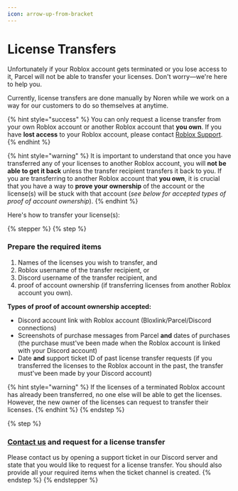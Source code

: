 ```yaml
---
icon: arrow-up-from-bracket
---
```


# License Transfers

Unfortunately if your Roblox account gets terminated or you lose access to it, Parcel will not be able to transfer your licenses. Don't worry—we're here to help you.

Currently, license transfers are done manually by Noren while we work on a way for our customers to do so themselves at anytime.

{% hint style="success" %}
You can only request a license transfer from your own Roblox account or another Roblox account that **you own**. If you have **lost access** to your Roblox account, please contact [Roblox Support](https://roblox.com/support).
{% endhint %}

{% hint style="warning" %}
It is important to understand that once you have transferred any of your licenses to another Roblox account, you will **not be able to get it back** unless the transfer recipient transfers it back to you. If you are transferring to another Roblox account that **you own**, it is crucial that you have a way to **prove your ownership** of the account or the license(s) will be stuck with that account (_see below for accepted types of proof of account ownership_).
{% endhint %}

Here's how to transfer your license(s):

{% stepper %}
{% step %}
### Prepare the required items

1. Names of the licenses you wish to transfer, and
2. Roblox username of the transfer recipient, or
3. Discord username of the transfer recipient, and
4. proof of account ownership (if transferring licenses from another Roblox account you own).

**Types of proof of account ownership accepted:**

* Discord account link with Roblox account (Bloxlink/Parcel/Discord connections)
* Screenshots of purchase messages from Parcel **and** dates of purchases (the purchase must've been made when the Roblox account is linked with your Discord account)
* Date **and** support ticket ID of past license transfer requests (if you transferred the licenses to the Roblox account in the past, the transfer must've been made by your Discord account)

{% hint style="warning" %}
If the licenses of a terminated Roblox account has already been transferred, no one else will be able to get the licenses. However, the new owner of the licenses can request to transfer their licenses.
{% endhint %}
{% endstep %}

{% step %}
### [Contact us](../contact-us.md) and request for a license transfer

Please contact us by opening a support ticket in our Discord server and state that you would like to request for a license transfer. You should also provide all your required items when the ticket channel is created.
{% endstep %}
{% endstepper %}
